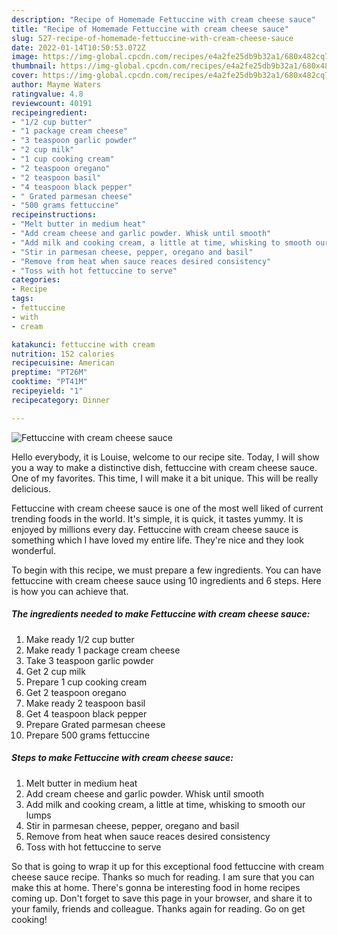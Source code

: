 ```yaml
---
description: "Recipe of Homemade Fettuccine with cream cheese sauce"
title: "Recipe of Homemade Fettuccine with cream cheese sauce"
slug: 527-recipe-of-homemade-fettuccine-with-cream-cheese-sauce
date: 2022-01-14T10:50:53.072Z
image: https://img-global.cpcdn.com/recipes/e4a2fe25db9b32a1/680x482cq70/fettuccine-with-cream-cheese-sauce-recipe-main-photo.jpg
thumbnail: https://img-global.cpcdn.com/recipes/e4a2fe25db9b32a1/680x482cq70/fettuccine-with-cream-cheese-sauce-recipe-main-photo.jpg
cover: https://img-global.cpcdn.com/recipes/e4a2fe25db9b32a1/680x482cq70/fettuccine-with-cream-cheese-sauce-recipe-main-photo.jpg
author: Mayme Waters
ratingvalue: 4.8
reviewcount: 40191
recipeingredient:
- "1/2 cup butter"
- "1 package cream cheese"
- "3 teaspoon garlic powder"
- "2 cup milk"
- "1 cup cooking cream"
- "2 teaspoon oregano"
- "2 teaspoon basil"
- "4 teaspoon black pepper"
- " Grated parmesan cheese"
- "500 grams fettuccine"
recipeinstructions:
- "Melt butter in medium heat"
- "Add cream cheese and garlic powder. Whisk until smooth"
- "Add milk and cooking cream, a little at time, whisking to smooth our lumps"
- "Stir in parmesan cheese, pepper, oregano and basil"
- "Remove from heat when sauce reaces desired consistency"
- "Toss with hot fettuccine to serve"
categories:
- Recipe
tags:
- fettuccine
- with
- cream

katakunci: fettuccine with cream 
nutrition: 152 calories
recipecuisine: American
preptime: "PT26M"
cooktime: "PT41M"
recipeyield: "1"
recipecategory: Dinner

---
```



![Fettuccine with cream cheese sauce](https://img-global.cpcdn.com/recipes/e4a2fe25db9b32a1/680x482cq70/fettuccine-with-cream-cheese-sauce-recipe-main-photo.jpg)

Hello everybody, it is Louise, welcome to our recipe site. Today, I will show you a way to make a distinctive dish, fettuccine with cream cheese sauce. One of my favorites. This time, I will make it a bit unique. This will be really delicious.

Fettuccine with cream cheese sauce is one of the most well liked of current trending foods in the world. It's simple, it is quick, it tastes yummy. It is enjoyed by millions every day. Fettuccine with cream cheese sauce is something which I have loved my entire life. They're nice and they look wonderful.




To begin with this recipe, we must prepare a few ingredients. You can have fettuccine with cream cheese sauce using 10 ingredients and 6 steps. Here is how you can achieve that.

<!--inarticleads1-->

##### The ingredients needed to make Fettuccine with cream cheese sauce:

1. Make ready 1/2 cup butter
1. Make ready 1 package cream cheese
1. Take 3 teaspoon garlic powder
1. Get 2 cup milk
1. Prepare 1 cup cooking cream
1. Get 2 teaspoon oregano
1. Make ready 2 teaspoon basil
1. Get 4 teaspoon black pepper
1. Prepare  Grated parmesan cheese
1. Prepare 500 grams fettuccine




<!--inarticleads2-->

##### Steps to make Fettuccine with cream cheese sauce:

1. Melt butter in medium heat
1. Add cream cheese and garlic powder. Whisk until smooth
1. Add milk and cooking cream, a little at time, whisking to smooth our lumps
1. Stir in parmesan cheese, pepper, oregano and basil
1. Remove from heat when sauce reaces desired consistency
1. Toss with hot fettuccine to serve




So that is going to wrap it up for this exceptional food fettuccine with cream cheese sauce recipe. Thanks so much for reading. I am sure that you can make this at home. There's gonna be interesting food in home recipes coming up. Don't forget to save this page in your browser, and share it to your family, friends and colleague. Thanks again for reading. Go on get cooking!
